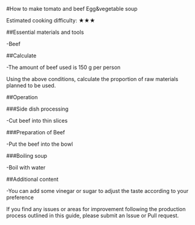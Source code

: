 #How to make tomato and beef Egg&vegetable soup

Estimated cooking difficulty: ★★★

##Essential materials and tools

-Beef

##Calculate

-The amount of beef used is 150 g per person

Using the above conditions, calculate the proportion of raw materials planned to be used.

##Operation

###Side dish processing

-Cut beef into thin slices

###Preparation of Beef

-Put the beef into the bowl

###Boiling soup

-Boil with water

##Additional content

-You can add some vinegar or sugar to adjust the taste according to your preference

If you find any issues or areas for improvement following the production process outlined in this guide, please submit an Issue or Pull request.